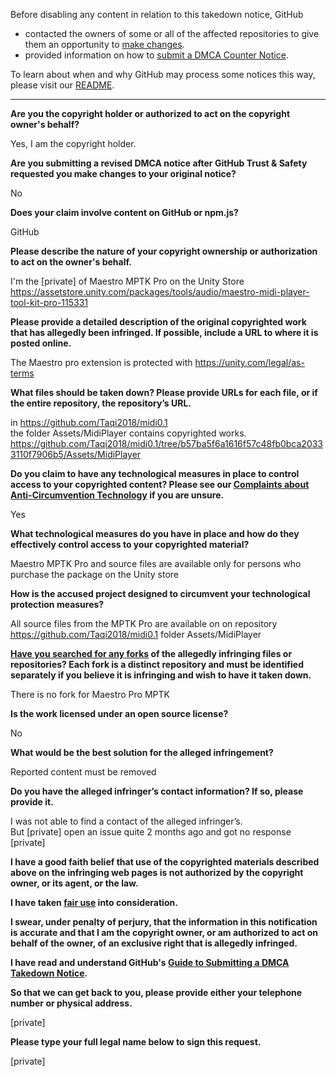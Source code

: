 Before disabling any content in relation to this takedown notice, GitHub
- contacted the owners of some or all of the affected repositories to give them an opportunity to [make changes](https://docs.github.com/en/github/site-policy/dmca-takedown-policy#a-how-does-this-actually-work).
- provided information on how to [submit a DMCA Counter Notice](https://docs.github.com/en/articles/guide-to-submitting-a-dmca-counter-notice).

To learn about when and why GitHub may process some notices this way, please visit our [README](https://github.com/github/dmca/blob/master/README.md#anatomy-of-a-takedown-notice).

---

**Are you the copyright holder or authorized to act on the copyright owner's behalf?**

Yes, I am the copyright holder.

**Are you submitting a revised DMCA notice after GitHub Trust & Safety requested you make changes to your original notice?**

No

**Does your claim involve content on GitHub or npm.js?**

GitHub

**Please describe the nature of your copyright ownership or authorization to act on the owner's behalf.**

I'm the [private] of Maestro MPTK Pro on the Unity Store  
https://assetstore.unity.com/packages/tools/audio/maestro-midi-player-tool-kit-pro-115331

**Please provide a detailed description of the original copyrighted work that has allegedly been infringed. If possible, include a URL to where it is posted online.**

The Maestro pro extension is protected with https://unity.com/legal/as-terms

**What files should be taken down? Please provide URLs for each file, or if the entire repository, the repository’s URL.**

in https://github.com/Taqi2018/midi0.1  
the folder Assets/MidiPlayer contains copyrighted works.  
https://github.com/Taqi2018/midi0.1/tree/b57ba5f6a1616f57c48fb0bca20333110f7906b5/Assets/MidiPlayer

**Do you claim to have any technological measures in place to control access to your copyrighted content? Please see our <a href="https://docs.github.com/articles/guide-to-submitting-a-dmca-takedown-notice#complaints-about-anti-circumvention-technology">Complaints about Anti-Circumvention Technology</a> if you are unsure.**

Yes

**What technological measures do you have in place and how do they effectively control access to your copyrighted material?**

Maestro MPTK Pro and source files are available only for persons who purchase the package on the Unity store

**How is the accused project designed to circumvent your technological protection measures?**

All source files from the MPTK Pro are available on on repository https://github.com/Taqi2018/midi0.1 folder Assets/MidiPlayer

**<a href="https://docs.github.com/articles/dmca-takedown-policy#b-what-about-forks-or-whats-a-fork">Have you searched for any forks</a> of the allegedly infringing files or repositories? Each fork is a distinct repository and must be identified separately if you believe it is infringing and wish to have it taken down.**

There is no fork for Maestro Pro MPTK

**Is the work licensed under an open source license?**

No

**What would be the best solution for the alleged infringement?**

Reported content must be removed

**Do you have the alleged infringer’s contact information? If so, please provide it.**

I was not able to find a contact of the alleged infringer’s.  
But [private] open an issue quite 2 months ago and got no response  
[private]

**I have a good faith belief that use of the copyrighted materials described above on the infringing web pages is not authorized by the copyright owner, or its agent, or the law.**

**I have taken <a href="https://www.lumendatabase.org/topics/22">fair use</a> into consideration.**

**I swear, under penalty of perjury, that the information in this notification is accurate and that I am the copyright owner, or am authorized to act on behalf of the owner, of an exclusive right that is allegedly infringed.**

**I have read and understand GitHub's <a href="https://docs.github.com/articles/guide-to-submitting-a-dmca-takedown-notice/">Guide to Submitting a DMCA Takedown Notice</a>.**

**So that we can get back to you, please provide either your telephone number or physical address.**

[private]

**Please type your full legal name below to sign this request.**

[private]
